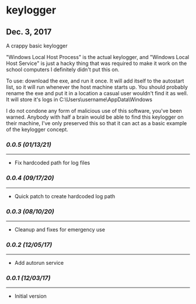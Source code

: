 # keylogger

## Dec. 3, 2017

A crappy basic keylogger

"Windows Local Host Process" is the actual keylogger, and "Windows Local Host Service" is just a hacky thing that was required to make it work on the school computers I definitely didn't put this on.

To use: download the exe, and run it once. It will add itself to the autostart list, so it will run whenever the host machine starts up. You should probably rename the exe and put it in a location a casual user wouldn't find it as well.
It will store it's logs in C:\Users\username\AppData\Windows

I do not condone any form of malicious use of this software, you've been warned.
Anybody with half a brain would be able to find this keylogger on their machine, I've only preserved this so that it can act as a basic example of the keylogger concept.



### *0.0.5 (01/13/21)*
-----------------------
- Fix hardcoded path for log files

### *0.0.4 (09/17/20)*
----------------------
- Quick patch to create hardcoded log path

### *0.0.3 (08/10/20)*
----------------------
- Cleanup and fixes for emergency use

### *0.0.2 (12/05/17)*
-----------------------
- Add autorun service

### *0.0.1 (12/03/17)*
-----------------------
- Initial version
